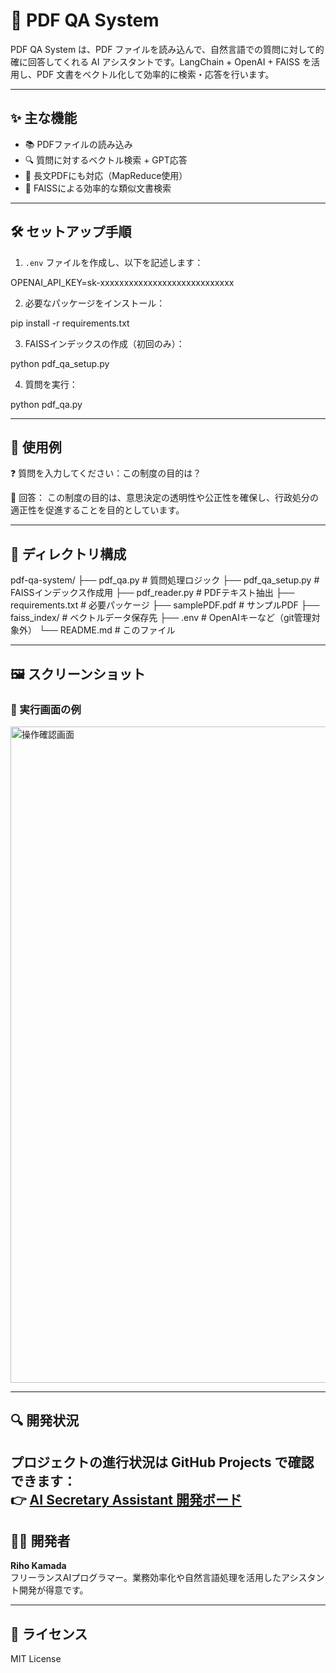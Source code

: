 # 📄 PDF QA System

PDF QA System は、PDF ファイルを読み込んで、自然言語での質問に対して的確に回答してくれる AI アシスタントです。LangChain + OpenAI + FAISS を活用し、PDF 文書をベクトル化して効率的に検索・応答を行います。

---

## ✨ 主な機能

- 📚 PDFファイルの読み込み
- 🔍 質問に対するベクトル検索 + GPT応答
- 🧠 長文PDFにも対応（MapReduce使用）
- 🧾 FAISSによる効率的な類似文書検索

---

## 🛠 セットアップ手順

1. `.env` ファイルを作成し、以下を記述します：

OPENAI_API_KEY=sk-xxxxxxxxxxxxxxxxxxxxxxxxxxxx

2. 必要なパッケージをインストール：

pip install -r requirements.txt

3. FAISSインデックスの作成（初回のみ）：

python pdf_qa_setup.py

4. 質問を実行：

python pdf_qa.py

---

## 🧪 使用例

❓ 質問を入力してください：この制度の目的は？

💬 回答：
この制度の目的は、意思決定の透明性や公正性を確保し、行政処分の適正性を促進することを目的としています。

---

## 📁 ディレクトリ構成

pdf-qa-system/
├── pdf_qa.py # 質問処理ロジック
├── pdf_qa_setup.py # FAISSインデックス作成用
├── pdf_reader.py # PDFテキスト抽出
├── requirements.txt # 必要パッケージ
├── samplePDF.pdf # サンプルPDF
├── faiss_index/ # ベクトルデータ保存先
├── .env # OpenAIキーなど（git管理対象外）
└── README.md # このファイル

---

## 🖼️ スクリーンショット

### 📌 実行画面の例
<img width="1050" alt="操作確認画面" src="https://github.com/user-attachments/assets/76db380a-356e-44f2-be9d-2f0134997225" />


---
## 🔍 開発状況

プロジェクトの進行状況は GitHub Projects で確認できます：  
👉 [AI Secretary Assistant 開発ボード](https://github.com/RihoKamada/ai-secretary-assistant/projects/1)
---

## 🙋‍♀️ 開発者

**Riho Kamada**  
フリーランスAIプログラマー。業務効率化や自然言語処理を活用したアシスタント開発が得意です。  

---

## 📝 ライセンス

MIT License
